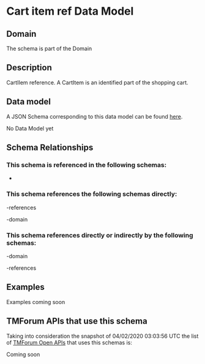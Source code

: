 # Cart item ref Data Model

## Domain

The  schema is part of the  Domain

## Description

CartIIem reference. A CartItem is an identified part of the shopping cart.

## Data model

A JSON Schema corresponding to this data model can be found
[here](https://github.com/tmforum-rand/schemas/blob/candidates/Customer/CartItemRef.schema.json).

No Data Model yet

## Schema Relationships

### This schema is referenced in the following schemas:

-

### This schema references the following schemas directly:

-references

-domain

### This schema references directly or indirectly by the following schemas:

-domain

-references



## Examples

Examples coming soon

## TMForum APIs that use this schema

Taking into consideration the snapshot of 04/02/2020 03:03:56 UTC the list of [TMForum Open APIs](https://www.tmforum.org/open-apis/) that uses this schemas is:

Coming soon